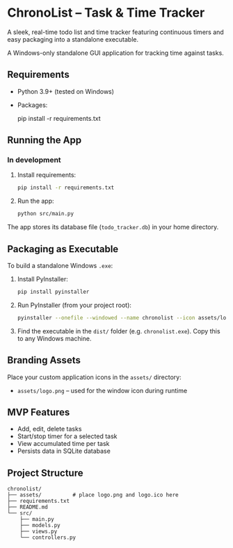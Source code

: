 # ChronoList – Task & Time Tracker

A sleek, real-time todo list and time tracker featuring continuous timers and easy packaging into a standalone executable.

A Windows-only standalone GUI application for tracking time against tasks.

## Requirements

- Python 3.9+ (tested on Windows)
- Packages:

  pip install -r requirements.txt

## Running the App

### In development

1. Install requirements:

   ```bash
   pip install -r requirements.txt
   ```

2. Run the app:

   ```bash
   python src/main.py
   ```

The app stores its database file (`todo_tracker.db`) in your home directory.

## Packaging as Executable

To build a standalone Windows `.exe`:

1. Install PyInstaller:

   ```bash
   pip install pyinstaller
   ```

2. Run PyInstaller (from your project root):

   ```bash
   pyinstaller --onefile --windowed --name chronolist --icon assets/logo.png src/main.py
   ```

3. Find the executable in the `dist/` folder (e.g. `chronolist.exe`). Copy this to any Windows machine.

## Branding Assets

Place your custom application icons in the `assets/` directory:
- `assets/logo.png` – used for the window icon during runtime

## MVP Features

- Add, edit, delete tasks
- Start/stop timer for a selected task
- View accumulated time per task
- Persists data in SQLite database

## Project Structure

```
chronolist/
├── assets/          # place logo.png and logo.ico here
├── requirements.txt
├── README.md
└── src/
    ├── main.py
    ├── models.py
    ├── views.py
    └── controllers.py
```  
